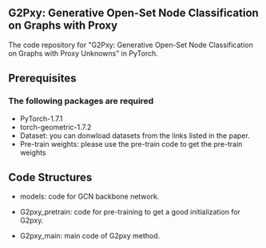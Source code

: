 ## G2Pxy: Generative Open-Set Node Classification on Graphs with Proxy
The code repository for "G2Pxy: Generative Open-Set Node Classification on Graphs with Proxy
Unknowns" in PyTorch.


## Prerequisites

### The following packages are required

- PyTorch-1.7.1
- torch-geometric-1.7.2
- Dataset: you can donwload datasets from the links listed in the paper.
- Pre-train weights: please use the pre-train code to get the pre-train weights 



## Code Structures

- models:  code for GCN backbone network. 

- G2pxy_pretrain: code for pre-training to get a good initialization for G2pxy.

- G2pxy_main: main code of G2pxy method.

  